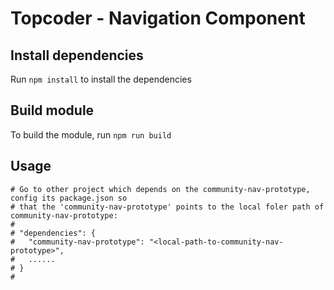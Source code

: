 # Topcoder - Navigation Component

## Install dependencies

Run `npm install` to install the dependencies

## Build module

To build the module, run `npm run build`

## Usage 

```shell
# Go to other project which depends on the community-nav-prototype, config its package.json so 
# that the 'community-nav-prototype' points to the local foler path of community-nav-prototype:
#
# "dependencies": {
#   "community-nav-prototype": "<local-path-to-community-nav-prototype>",
#   ......
# }
#
```
